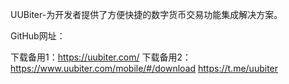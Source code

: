 UUBiter-为开发者提供了方便快捷的数字货币交易功能集成解决方案。

GitHub网址：

下载备用1：https://uubiter.com/
下载备用2：https://www.uubiter.com/mobile/#/download
https://t.me/uubiter
